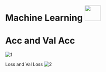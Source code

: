 <h1> Machine Learning <img src= "https://user-images.githubusercontent.com/72623174/120094417-6ae40080-c14a-11eb-97d7-dc67cba448d4.png" height="50" width="50"></h1>


<h1> Acc and Val Acc </h1>

![1](https://user-images.githubusercontent.com/20537982/120321590-b1358d00-c30d-11eb-8b8d-acc2cab1b315.jpeg)



Loss and Val Loss
![2](https://user-images.githubusercontent.com/20537982/120321647-bf83a900-c30d-11eb-8c2c-297d5f40a6c2.jpeg)
